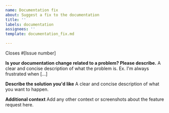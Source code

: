 ```yaml
---
name: Documentation fix
about: Suggest a fix to the documentation
title: ''
labels: documentation
assignees: ''
template: documentation_fix.md

---
```


Closes #[Issue number] <!-- This should be the link -->

**Is your documentation change related to a problem? Please describe.**
A clear and concise description of what the problem is. Ex. I'm always frustrated when [...]

**Describe the solution you'd like**
A clear and concise description of what you want to happen.

**Additional context**
Add any other context or screenshots about the feature request here.
